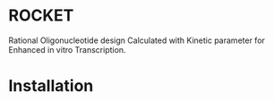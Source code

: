 # ROCKET
Rational Oligonucleotide design Calculated with Kinetic parameter for Enhanced in vitro Transcription.

# Installation


